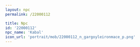 ```yaml
---
layout: npc
permalink: /22000112

title: Npc
id: '22000112'
npc_name: 'Kabal'
icon_url: 'portrait/mob/22000112_n_gargoyleironmace_p.png'
---
```

